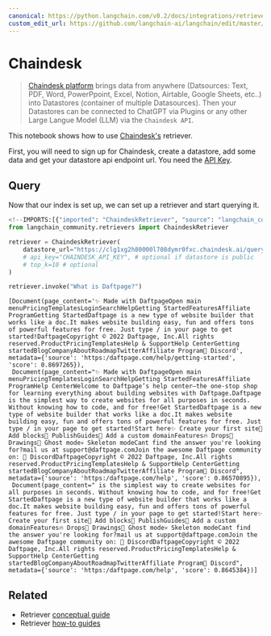 ```yaml
---
canonical: https://python.langchain.com/v0.2/docs/integrations/retrievers/chaindesk/
custom_edit_url: https://github.com/langchain-ai/langchain/edit/master/docs/docs/integrations/retrievers/chaindesk.ipynb
---
```


# Chaindesk

> [Chaindesk platform](https://docs.chaindesk.ai/introduction) brings data from anywhere (Datsources: Text, PDF, Word, PowerPpoint, Excel, Notion, Airtable, Google Sheets, etc..) into Datastores (container of multiple Datasources).
Then your Datastores can be connected to ChatGPT via Plugins or any other Large Langue Model (LLM) via the `Chaindesk API`.

This notebook shows how to use [Chaindesk's](https://www.chaindesk.ai/) retriever.

First, you will need to sign up for Chaindesk, create a datastore, add some data and get your datastore api endpoint url. You need the [API Key](https://docs.chaindesk.ai/api-reference/authentication).

## Query

Now that our index is set up, we can set up a retriever and start querying it.

```python
<!--IMPORTS:[{"imported": "ChaindeskRetriever", "source": "langchain_community.retrievers", "docs": "https://api.python.langchain.com/en/latest/retrievers/langchain_community.retrievers.chaindesk.ChaindeskRetriever.html", "title": "Chaindesk"}]-->
from langchain_community.retrievers import ChaindeskRetriever
```

```python
retriever = ChaindeskRetriever(
    datastore_url="https://clg1xg2h80000l708dymr0fxc.chaindesk.ai/query",
    # api_key="CHAINDESK_API_KEY", # optional if datastore is public
    # top_k=10 # optional
)
```

```python
retriever.invoke("What is Daftpage?")
```

```output
[Document(page_content='✨ Made with DaftpageOpen main menuPricingTemplatesLoginSearchHelpGetting StartedFeaturesAffiliate ProgramGetting StartedDaftpage is a new type of website builder that works like a doc.It makes website building easy, fun and offers tons of powerful features for free. Just type / in your page to get started!DaftpageCopyright © 2022 Daftpage, Inc.All rights reserved.ProductPricingTemplatesHelp & SupportHelp CenterGetting startedBlogCompanyAboutRoadmapTwitterAffiliate Program👾 Discord', metadata={'source': 'https:/daftpage.com/help/getting-started', 'score': 0.8697265}),
 Document(page_content="✨ Made with DaftpageOpen main menuPricingTemplatesLoginSearchHelpGetting StartedFeaturesAffiliate ProgramHelp CenterWelcome to Daftpage’s help center—the one-stop shop for learning everything about building websites with Daftpage.Daftpage is the simplest way to create websites for all purposes in seconds. Without knowing how to code, and for free!Get StartedDaftpage is a new type of website builder that works like a doc.It makes website building easy, fun and offers tons of powerful features for free. Just type / in your page to get started!Start here✨ Create your first site🧱 Add blocks🚀 PublishGuides🔖 Add a custom domainFeatures🔥 Drops🎨 Drawings👻 Ghost mode💀 Skeleton modeCant find the answer you're looking for?mail us at support@daftpage.comJoin the awesome Daftpage community on: 👾 DiscordDaftpageCopyright © 2022 Daftpage, Inc.All rights reserved.ProductPricingTemplatesHelp & SupportHelp CenterGetting startedBlogCompanyAboutRoadmapTwitterAffiliate Program👾 Discord", metadata={'source': 'https:/daftpage.com/help', 'score': 0.86570895}),
 Document(page_content=" is the simplest way to create websites for all purposes in seconds. Without knowing how to code, and for free!Get StartedDaftpage is a new type of website builder that works like a doc.It makes website building easy, fun and offers tons of powerful features for free. Just type / in your page to get started!Start here✨ Create your first site🧱 Add blocks🚀 PublishGuides🔖 Add a custom domainFeatures🔥 Drops🎨 Drawings👻 Ghost mode💀 Skeleton modeCant find the answer you're looking for?mail us at support@daftpage.comJoin the awesome Daftpage community on: 👾 DiscordDaftpageCopyright © 2022 Daftpage, Inc.All rights reserved.ProductPricingTemplatesHelp & SupportHelp CenterGetting startedBlogCompanyAboutRoadmapTwitterAffiliate Program👾 Discord", metadata={'source': 'https:/daftpage.com/help', 'score': 0.8645384})]
```

## Related

- Retriever [conceptual guide](/docs/concepts/#retrievers)
- Retriever [how-to guides](/docs/how_to/#retrievers)